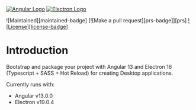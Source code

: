 [![Angular Logo](https://www.vectorlogo.zone/logos/angular/angular-icon.svg)](https://angular.io/) [![Electron Logo](https://www.vectorlogo.zone/logos/electronjs/electronjs-icon.svg)](https://electronjs.org/)

![Maintained][maintained-badge]
[![Make a pull request][prs-badge]][prs]
[![License][license-badge]](LICENSE.md)

# Introduction

Bootstrap and package your project with Angular 13 and Electron 16 (Typescript + SASS + Hot Reload) for creating Desktop applications.

Currently runs with:

- Angular v13.0.0
- Electron v19.0.4
